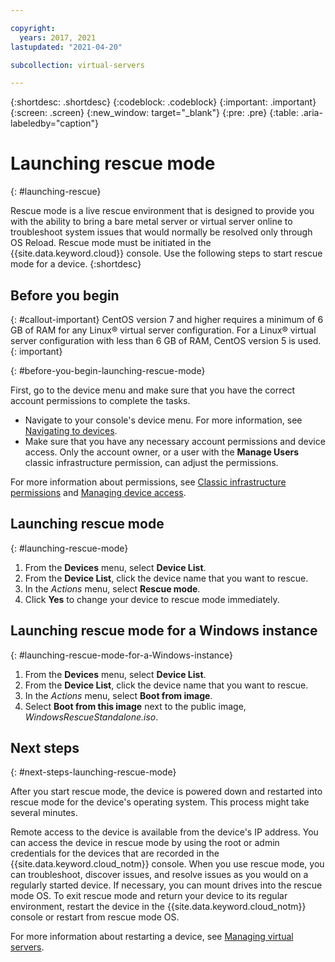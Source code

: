 ```yaml
---

copyright:
  years: 2017, 2021
lastupdated: "2021-04-20"

subcollection: virtual-servers

---
```


{:shortdesc: .shortdesc}
{:codeblock: .codeblock}
{:important: .important}
{:screen: .screen}
{:new_window: target="_blank"}
{:pre: .pre}
{:table: .aria-labeledby="caption"}


# Launching rescue mode
{: #launching-rescue}

Rescue mode is a live rescue environment that is designed to provide you with the ability to bring a bare metal server or virtual server online to troubleshoot system issues that would normally be resolved only through OS Reload. Rescue mode must be initiated in the {{site.data.keyword.cloud}} console. Use the following steps to start rescue mode for a device.
{:shortdesc}

## Before you begin
{: #callout-important}
CentOS version 7 and higher requires a minimum of 6 GB of RAM for any Linux&reg; virtual server configuration. For a Linux&reg; virtual server configuration with less than 6 GB of RAM, CentOS version 5 is used.
{: important}

{: #before-you-begin-launching-rescue-mode}

First, go to the device menu and make sure that you have the correct account permissions to complete the tasks.

* Navigate to your console's device menu. For more information, see [Navigating to devices](/docs/virtual-servers?topic=virtual-servers-navigating-devices).
* Make sure that you have any necessary account permissions and device access. Only the account owner, or a user with the **Manage Users** classic infrastructure permission, can adjust the permissions.

For more information about permissions, see [Classic infrastructure permissions](/docs/account?topic=account-infrapermission) and [Managing device access](/docs/virtual-servers?topic=virtual-servers-managing-device-access).

## Launching rescue mode
{: #launching-rescue-mode}

1. From the **Devices** menu, select **Device List**.
2. From the **Device List**, click the device name that you want to rescue.
3. In the *Actions* menu, select **Rescue mode**.
4. Click **Yes** to change your device to rescue mode immediately.

## Launching rescue mode for a Windows instance
{: #launching-rescue-mode-for-a-Windows-instance}

1. From the **Devices** menu, select **Device List**.
2. From the **Device List**, click the device name that you want to rescue.
3. In the *Actions* menu, select **Boot from image**.
4. Select **Boot from this image** next to the public image, *WindowsRescueStandalone.iso*.

## Next steps
{: #next-steps-launching-rescue-mode}

After you start rescue mode, the device is powered down and restarted into rescue mode for the device's operating system. This process might take several minutes.

Remote access to the device is available from the device's IP address. You can access the device in rescue mode by using the root or admin credentials for the devices that are recorded in the {{site.data.keyword.cloud_notm}} console. When you use rescue mode, you can troubleshoot, discover issues, and resolve issues as you would on a regularly started device. If necessary, you can mount drives into the rescue mode OS. To exit rescue mode and return your device to its regular environment, restart the device in the {{site.data.keyword.cloud_notm}} console or restart from rescue mode OS.

For more information about restarting a device, see [Managing virtual servers](/docs/virtual-servers?topic=virtual-servers-managing-virtual-servers#managing-virtual-servers).
